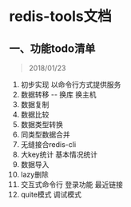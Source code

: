 # redis-tools文档

## 一、功能todo清单
>2018/01/23
1. 初步实现 以命令行方式提供服务
2. 数据转移 -- 换库 换主机
3. 数据复制
4. 数据比较
5. 数据类型转换
6. 同类型数据合并
7. 无缝接合redis-cli
8. 大key统计  基本情况统计
9. 数据导入
10. lazy删除
11. 交互式命令行  登录功能  最近链接
12. quite模式 调试模式